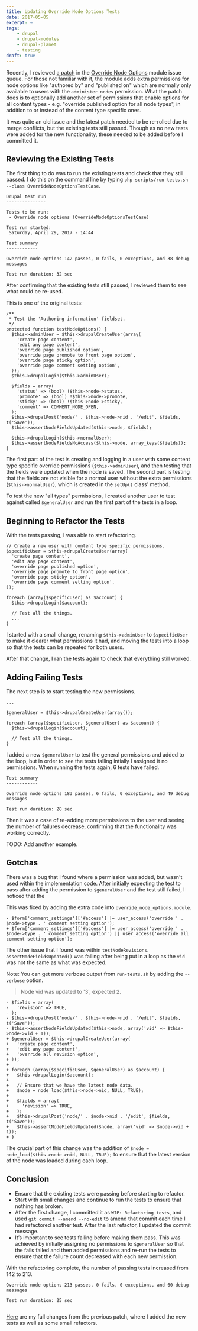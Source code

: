 ```yaml
---
title: Updating Override Node Options Tests
date: 2017-05-05
excerpt: ~
tags:
    - drupal
    - drupal-modules
    - drupal-planet
    - testing
draft: true
---
```


Recently, I reviewed [a patch][1] in the [Override Node Options][2] module issue
queue. For those not familiar with it, the module adds extra permissions for
node options like "authored by" and "published on" which are normally only
available to users with the `administer nodes` permission. What the patch does
is to optionally add another set of permissions that enable options for all
content types - e.g. "override published option for all node types", in addition
to or instead of the content type specific ones.

It was quite an old issue and the latest patch needed to be re-rolled due to
merge conflicts, but the existing tests still passed. Though as no new tests
were added for the new functionality, these needed to be added before I
committed it.

## Reviewing the Existing Tests

The first thing to do was to run the existing tests and check that they still
passed. I do this on the command line by typing
`php scripts/run-tests.sh --class OverrideNodeOptionsTestCase`.

```language-markup
Drupal test run
---------------

Tests to be run:
 - Override node options (OverrideNodeOptionsTestCase)

Test run started:
 Saturday, April 29, 2017 - 14:44

Test summary
------------

Override node options 142 passes, 0 fails, 0 exceptions, and 38 debug messages

Test run duration: 32 sec
```

After confirming that the existing tests still passed, I reviewed them to see
what could be re-used.

This is one of the original tests:

```language-php
/**
 * Test the 'Authoring information' fieldset.
 */
protected function testNodeOptions() {
  $this->adminUser = $this->drupalCreateUser(array(
    'create page content',
    'edit any page content',
    'override page published option',
    'override page promote to front page option',
    'override page sticky option',
    'override page comment setting option',
  ));
  $this->drupalLogin($this->adminUser);

  $fields = array(
    'status' => (bool) !$this->node->status,
    'promote' => (bool) !$this->node->promote,
    'sticky' => (bool) !$this->node->sticky,
    'comment' => COMMENT_NODE_OPEN,
  );
  $this->drupalPost('node/' . $this->node->nid . '/edit', $fields, t('Save'));
  $this->assertNodeFieldsUpdated($this->node, $fields);

  $this->drupalLogin($this->normalUser);
  $this->assertNodeFieldsNoAccess($this->node, array_keys($fields));
}
```

The first part of the test is creating and logging in a user with some content
type specific override permissions (`$this->adminUser`), and then testing that
the fields were updated when the node is saved. The second part is testing that
the fields are not visible for a normal user without the extra permissions
(`$this->normalUser`), which is created in the `setUp()` class' method.

To test the new "all types" permissions, I created another user to test against
called `$generalUser` and run the first part of the tests in a loop.

## Beginning to Refactor the Tests

With the tests passing, I was able to start refactoring.

```language-php
// Create a new user with content type specific permissions.
$specificUser = $this->drupalCreateUser(array(
  'create page content',
  'edit any page content',
  'override page published option',
  'override page promote to front page option',
  'override page sticky option',
  'override page comment setting option',
));

foreach (array($specificUser) as $account) {
  $this->drupalLogin($account);

  // Test all the things.
  ...
}
```

I started with a small change, renaming `$this->adminUser` to `$specificUser` to
make it clearer what permissions it had, and moving the tests into a loop so
that the tests can be repeated for both users.

After that change, I ran the tests again to check that everything still worked.

## Adding Failing Tests

The next step is to start testing the new permissions.

```language-php
...

$generalUser = $this->drupalCreateUser(array());

foreach (array($specificUser, $generalUser) as $account) {
  $this->drupalLogin($account);

  // Test all the things.
}
```

I added a new `$generalUser` to test the general permissions and added to the
loop, but in order to see the tests failing intially I assigned it no
permissions. When running the tests again, 6 tests have failed.

```language-markup
Test summary
------------

Override node options 183 passes, 6 fails, 0 exceptions, and 49 debug messages

Test run duration: 28 sec
```

Then it was a case of re-adding more permissions to the user and seeing the
number of failures decrease, confirming that the functionality was working
correctly.

TODO: Add another example.

## Gotchas

There was a bug that I found where a permission was added, but wasn't used
within the implementation code. After initially expecting the test to pass after
adding the permission to `$generalUser` and the test still failed, I noticed
that the

This was fixed by adding the extra code into `override_node_options.module`.

```language-diff
- $form['comment_settings']['#access'] |= user_access('override ' . $node->type . ' comment setting option');
+ $form['comment_settings']['#access'] |= user_access('override ' . $node->type . ' comment setting option') || user_access('override all comment setting option');
```

The other issue that I found was within `testNodeRevisions`.
`assertNodeFieldsUpdated()` was failing after being put in a loop as the `vid`
was not the same as what was expected.

Note: You can get more verbose output from `run-tests.sh` by adding the
`--verbose` option.

> Node vid was updated to '3', expected 2.

```language-diff
- $fields = array(
-   'revision' => TRUE,
- );
- $this->drupalPost('node/' . $this->node->nid . '/edit', $fields, t('Save'));
- $this->assertNodeFieldsUpdated($this->node, array('vid' => $this->node->vid + 1));
+ $generalUser = $this->drupalCreateUser(array(
+   'create page content',
+   'edit any page content',
+   'override all revision option',
+ ));
+
+ foreach (array($specificUser, $generalUser) as $account) {
+   $this->drupalLogin($account);
+
+   // Ensure that we have the latest node data.
+   $node = node_load($this->node->nid, NULL, TRUE);
+
+   $fields = array(
+     'revision' => TRUE,
+   );
+   $this->drupalPost('node/' . $node->nid . '/edit', $fields, t('Save'));
+   $this->assertNodeFieldsUpdated($node, array('vid' => $node->vid + 1));
+ }
```

The crucial part of this change was the addition of
`$node = node_load($this->node->nid, NULL, TRUE);` to ensure that the latest
version of the node was loaded during each loop.

## Conclusion

- Ensure that the existing tests were passing before starting to refactor.
- Start with small changes and continue to run the tests to ensure that nothing
  has broken.
- After the first change, I committed it as `WIP: Refactoring tests`, and used
  `git commit --amend --no-edit` to amend that commit each time I had refactored
  another test. After the last refactor, I updated the commit message.
- It’s important to see tests failing before making them pass. This was achieved
  by initially assigning no permissions to `$generalUser` so that the fails
  failed and then added permissions and re-run the tests to ensure that the
  failure count decreased with each new permission.

With the refactoring complete, the number of passing tests increased from 142
to 213.

```language-markup
Override node options 213 passes, 0 fails, 0 exceptions, and 60 debug messages

Test run duration: 25 sec
```

<img src="/images/blog/override-node-options-refactor-tests-new-passing.png" alt="">

[Here][3] are my full changes from the previous patch, where I added the new
tests as well as some small refactors.

[1]: https://www.drupal.org/node/974730
[2]: https://www.drupal.org/project/override_node_options
[3]: https://www.drupal.org/files/issues/interdiff_25712.txt
